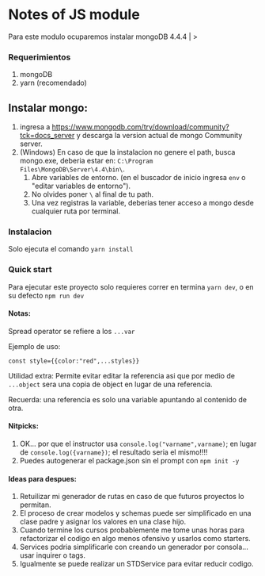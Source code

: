 # Notes of JS module

Para este modulo ocuparemos instalar mongoDB 4.4.4 | >

### Requerimientos

1. mongoDB
1. yarn (recomendado)

## Instalar mongo:

1. ingresa a <https://www.mongodb.com/try/download/community?tck=docs_server> y descarga la version actual de mongo Community server.
1. (Windows) En caso de que la instalacion no genere el path, busca mongo.exe, deberia estar en: `C:\Program Files\MongoDB\Server\4.4\bin\`.
   1. Abre variables de entorno. (en el buscador de inicio ingresa `env` o "editar variables de entorno").
   1. No olvides poner `\` al final de tu path.
   1. Una vez registras la variable, deberias tener acceso a mongo desde cualquier ruta por terminal.

### Instalacion

Solo ejecuta el comando `yarn install`

### Quick start

Para ejecutar este proyecto solo requieres correr en termina `yarn dev`, o en su defecto `npm run dev`

#### Notas:

Spread operator se refiere a los `...var`

Ejemplo de uso:

```
const style={{color:"red",...styles}}
```

Utilidad extra: Permite evitar editar la referencia asi que por medio de `...object` sera una copia de object en lugar de una referencia.

Recuerda: una referencia es solo una variable apuntando al contenido de otra.

#### Nitpicks:

1. OK... por que el instructor usa `console.log("varname",varname)`; en lugar de `console.log({varname})`; el resultado seria el mismo!!!!
1. Puedes autogenerar el package.json sin el prompt con `npm init -y`

#### Ideas para despues:

1. Retuilizar mi generador de rutas en caso de que futuros proyectos lo permitan.
2. El proceso de crear modelos y schemas puede ser simplificado en una clase padre y asignar los valores en una clase hijo.
3. Cuando termine los cursos probablemente me tome unas horas para refactorizar el codigo en algo menos ofensivo y usarlos como starters.
4. Services podria simplificarle con creando un generador por consola... usar inquirer o tags.
5. Igualmente se puede realizar un STDService para evitar reducir codigo.
